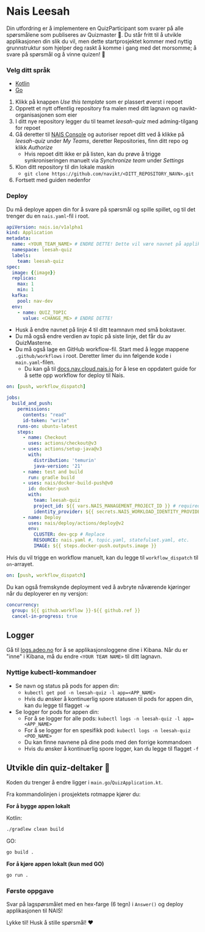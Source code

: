 # Nais Leesah

Din utfordring er å implementere en QuizParticipant som svarer på alle spørsmålene som 
publiseres av Quizmaster 🧙. Du står fritt til å utvikle applikasjonen din slik du vil, 
men dette startprosjektet kommer med nyttig grunnstruktur som hjelper deg raskt å komme i gang med 
det morsomme; å svare på spørsmål og å vinne quizen! 🎉

### Velg ditt språk

- [Kotlin](https://github.com/navikt/leesah-game-template)
- [Go](https://github.com/navikt/leesah-game-template-go)

1. Klikk på knappen _Use this template_ som er plassert øverst i repoet
2. Opprett et nytt offentlig repository fra malen med ditt lagnavn og navikt-organisasjonen som eier
3. I ditt nye repository legger du til teamet _leesah-quiz_ med adming-tilgang for repoet
4. Gå deretter til [NAIS Console](https://console.nav.cloud.nais.io/) og autoriser repoet ditt ved å klikke på _leesah-quiz_ under _My Teams_, deretter Repositories, finn ditt repo og klikk _Authorize_  
   - Hvis repoet ditt ikke er på listen, kan du prøve å trigge synkroniseringen manuelt via _Synchronize team_ under _Settings_
5. Klon ditt repository til din lokale maskin
   - `git clone https://github.com/navikt/<DITT_REPOSITORY_NAVN>.git`
6. Fortsett med guiden nedenfor

### Deploy
Du må deploye appen din for å svare på spørsmål og spille spillet, og til det trenger du en `nais.yaml`-fil i root.

```yaml
apiVersion: nais.io/v1alpha1
kind: Application
metadata:
  name: <YOUR_TEAM_NAME> # ENDRE DETTE! Dette vil være navnet på applikasjonen din
  namespace: leesah-quiz
  labels:
    team: leesah-quiz
spec:
  image: {{image}}
  replicas:
    max: 1
    min: 1
  kafka:
    pool: nav-dev
  env:
    - name: QUIZ_TOPIC
      value: <CHANGE_ME> # ENDRE DETTE!
```

- Husk å endre navnet på linje 4 til ditt teamnavn med små bokstaver.
- Du må også endre verdien av topic på siste linje, det får du av QuizMasterne.
- Du må også lage en GitHub workflow-fil. Start med å legge mappene `.github/workflows` i root. Deretter limer du inn følgende kode i `main.yaml`-filen. 
  - Du kan gå til [docs.nav.cloud.nais.io](https://doc.nav.cloud.nais.io/how-to-guides/github-action/) for å lese en oppdatert guide for å sette opp workflow for deploy til Nais.

```yaml
on: [push, workflow_dispatch]

jobs:
  build_and_push:
    permissions:
      contents: "read"
      id-token: "write"
    runs-on: ubuntu-latest
    steps:
      - name: Checkout
        uses: actions/checkout@v3
      - uses: actions/setup-java@v3
        with:
          distribution: 'temurin'
          java-version: '21'
      - name: test and build
        run: gradle build
      - uses: nais/docker-build-push@v0
        id: docker-push
        with:
          team: leesah-quiz
          project_id: ${{ vars.NAIS_MANAGEMENT_PROJECT_ID }} # required, but is defined as an organization variable
          identity_provider: ${{ secrets.NAIS_WORKLOAD_IDENTITY_PROVIDER }} # required, but is defined as an organization secret
      - name: Deploy
        uses: nais/deploy/actions/deploy@v2
        env:
          CLUSTER: dev-gcp # Replace
          RESOURCE: nais.yaml #, topic.yaml, statefulset.yaml, etc.
          IMAGE: ${{ steps.docker-push.outputs.image }}
```

Hvis du vil trigge en workflow manuelt, kan du legge til `workflow_dispatch` til `on`-arrayet.

```yaml
on: [push, workflow_dispatch]
```

Du kan også fremskynde deployment ved å avbryte nåværende kjøringer når du deployerer en ny versjon:

```yaml
concurrency:
  group: ${{ github.workflow }}-${{ github.ref }}
  cancel-in-progress: true
```

## Logger️

Gå til [logs.adeo.no](https://logs.adeo.no/app/discover#/?_g=(filters:!(),refreshInterval:(pause:!t,value:60000),time:(from:now-90d%2Fd,to:now))&_a=(columns:!(level,message,envclass,application,pod),filters:!(),index:'96e648c0-980a-11e9-830a-e17bbd64b4db',interval:auto,query:(language:kuery,query:'application:%20%22<YOUR_TEAM_NAME>%22%20and%20%22QUESTION%22'),sort:!(!('@timestamp',desc)))) for å se applikasjonsloggene dine i Kibana.
Når du er "inne" i Kibana, må du endre `<YOUR TEAM NAME>` til ditt lagnavn.

### Nyttige kubectl-kommandoer

* Se navn og status på pods for appen din:
    * `kubectl get pod -n leesah-quiz -l app=<APP_NAME>`
    * Hvis du ønsker å kontinuerlig spore statusen til pods for appen din, kan du legge til flagget `-w`
* Se logger for pods for appen din:
    * For å se logger for alle pods: `kubectl logs -n leesah-quiz -l app=<APP_NAME>`
    * For å se logger for en spesifikk pod: `kubectl logs -n leesah-quiz <POD_NAME>`
    * Du kan finne navnene på dine pods med den forrige kommandoen
    * Hvis du ønsker å kontinuerlig spore logger, kan du legge til flagget `-f`

## Utvikle din quiz-deltaker 🤖

Koden du trenger å endre ligger i `main.go`/`QuizApplication.kt`.

Fra kommandolinjen i prosjektets rotmappe kjører du:

**For å bygge appen lokalt**

Kotlin:
```bash
./gradlew clean build
```

GO:
```bash
go build .
```

**For å kjøre appen lokalt (kun med GO)**
```bash
go run .
```

### Første oppgave

Svar på lagspørsmålet med en hex-farge (6 tegn) i `Answer()` og deploy applikasjonen til NAIS!

Lykke til! Husk å stille spørsmål! ❤️